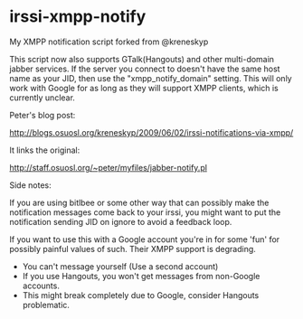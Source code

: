 irssi-xmpp-notify
===================

My XMPP notification script forked from @kreneskyp

This script now also supports GTalk(Hangouts) and other multi-domain
jabber services. If the server you connect to doesn't have the same
host name as your JID, then use the "xmpp_notify_domain" setting.
This will only work with Google for as long as they will support XMPP clients,
which is currently unclear.

Peter's blog post:

http://blogs.osuosl.org/kreneskyp/2009/06/02/irssi-notifications-via-xmpp/

It links the original:

http://staff.osuosl.org/~peter/myfiles/jabber-notify.pl


Side notes:

If you are using bitlbee or some other way that can possibly make 
the notification messages come back to your irssi, you might want to 
put the notification sending JID on ignore to avoid a feedback loop.

If you want to use this with a Google account you're in for some 'fun' 
for possibly painful values of such. Their XMPP support is degrading.
- You can't message yourself (Use a second account)
- If you use Hangouts, you won't get messages from non-Google accounts.
- This might break completely due to Google, consider Hangouts problematic.
